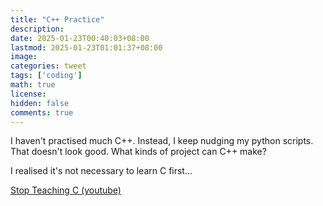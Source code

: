 ```yaml
---
title: "C++ Practice"
description: 
date: 2025-01-23T00:40:03+08:00
lastmod: 2025-01-23T01:01:37+08:00
image: 
categories: tweet
tags: ['coding']
math: true
license: 
hidden: false
comments: true
---
```


I haven't practised much C++. Instead, I keep nudging my python scripts. That doesn't look good. What kinds of project can C++ make?

I realised it's not necessary to learn C first...

[Stop Teaching C (youtube)](https://www.youtube.com/watch?v=YnWhqhNdYyk)

